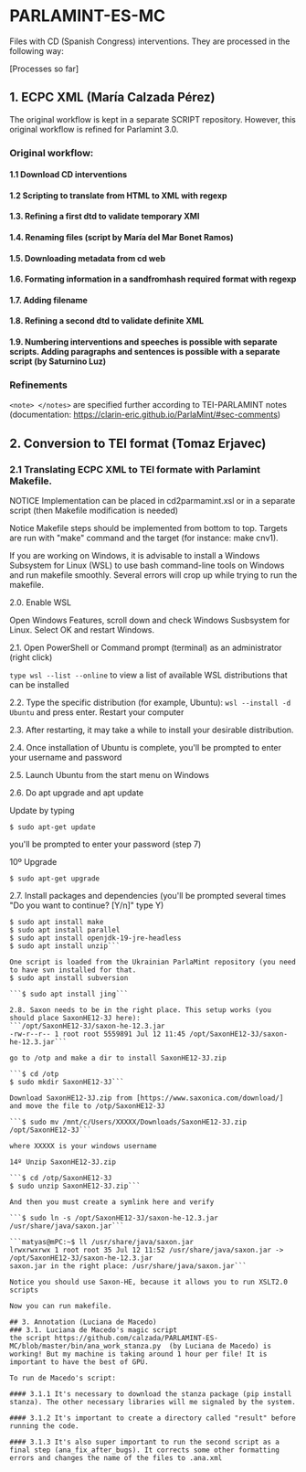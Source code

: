 # PARLAMINT-ES-MC

Files with CD (Spanish Congress) interventions. They are processed in the following way:

[Processes so far]

## 1. ECPC XML (María Calzada Pérez)
The original workflow is kept in a separate SCRIPT repository. However, this original workflow is refined for Parlamint 3.0. 

### Original workflow:
#### 1.1 Download CD interventions
#### 1.2 Scripting to translate from HTML to XML with regexp
#### 1.3. Refining a first dtd to validate temporary XMl
#### 1.4. Renaming files  (script by María del Mar Bonet Ramos)
#### 1.5. Downloading metadata from cd web
#### 1.6. Formating information in a sandfromhash required format with regexp
#### 1.7. Adding filename
#### 1.8. Refining a second dtd to validate definite XML
#### 1.9. Numbering interventions and speeches is possible with separate scripts. Adding paragraphs and sentences is possible with a separate script (by Saturnino Luz) 

### Refinements
```<note> </notes>``` are specified further according to TEI-PARLAMINT notes (documentation: https://clarin-eric.github.io/ParlaMint/#sec-comments)


## 2. Conversion to TEI format (Tomaz Erjavec)

### 2.1 Translating ECPC XML to TEI formate with Parlamint Makefile.

NOTICE Implementation can be placed in cd2parmamint.xsl or in a separate script (then Makefile modification is needed)

Notice Makefile steps should be implemented from bottom to top. Targets are run with "make" command and the target (for instance: make cnv1).

If you are working on Windows, it is advisable to install a Windows Subsystem for Linux (WSL) to use bash command-line tools on Windows and run makefile smoothly. Several errors will crop up while trying to run the makefile.

2.0. Enable WSL

Open Windows Features, scroll down and check Windows Susbsystem for Linux. Select OK and restart Windows.

2.1. Open PowerShell or Command prompt (terminal) as an administrator (right click)

```type wsl --list --online``` to view a list of available WSL distributions that can be installed

2.2. Type the specific distribution (for example, Ubuntu): ```wsl --install -d Ubuntu``` and press enter. Restart your computer

2.3. After restarting, it may take a while to install your desirable distribution.

2.4. Once installation of Ubuntu is complete, you'll be prompted to enter your username and password

2.5. Launch Ubuntu from the start menu on Windows

2.6. Do apt upgrade and apt update

Update by typing

```$ sudo apt-get update```

you'll be prompted to enter your password (step 7)

10º Upgrade

```$ sudo apt-get upgrade```

2.7. Install packages and dependencies (you'll be prompted several times "Do you want to continue? [Y/n]"
type Y)

```$ sudo apt install moreutils
$ sudo apt install make
$ sudo apt install parallel
$ sudo apt install openjdk-19-jre-headless
$ sudo apt install unzip```

One script is loaded from the Ukrainian ParlaMint repository (you need to have svn installed for that.
$ sudo apt install subversion

```$ sudo apt install jing```

2.8. Saxon needs to be in the right place. This setup works (you should place SaxonHE12-3J here):
```/opt/SaxonHE12-3J/saxon-he-12.3.jar
-rw-r--r-- 1 root root 5559891 Jul 12 11:45 /opt/SaxonHE12-3J/saxon-he-12.3.jar```

go to /otp and make a dir to install SaxonHE12-3J.zip

```$ cd /otp
$ sudo mkdir SaxonHE12-3J```

Download SaxonHE12-3J.zip from [https://www.saxonica.com/download/] and move the file to /otp/SaxonHE12-3J

```$ sudo mv /mnt/c/Users/XXXXX/Downloads/SaxonHE12-3J.zip /opt/SaxonHE12-3J```

where XXXXX is your windows username

14º Unzip SaxonHE12-3J.zip

```$ cd /otp/SaxonHE12-3J
$ sudo unzip SaxonHE12-3J.zip```

And then you must create a symlink here and verify

```$ sudo ln -s /opt/SaxonHE12-3J/saxon-he-12.3.jar /usr/share/java/saxon.jar```

```matyas@mPC:~$ ll /usr/share/java/saxon.jar
lrwxrwxrwx 1 root root 35 Jul 12 11:52 /usr/share/java/saxon.jar -> /opt/SaxonHE12-3J/saxon-he-12.3.jar
saxon.jar in the right place: /usr/share/java/saxon.jar```

Notice you should use Saxon-HE, because it allows you to run XSLT2.0 scripts

Now you can run makefile.

## 3. Annotation (Luciana de Macedo)
### 3.1. Luciana de Macedo's magic script
the script https://github.com/calzada/PARLAMINT-ES-MC/blob/master/bin/ana_work_stanza.py  (by Luciana de Macedo) is working! But my machine is taking around 1 hour per file! It is important to have the best of GPU.

To run de Macedo's script: 

#### 3.1.1 It's necessary to download the stanza package (pip install stanza). The other necessary libraries will me signaled by the system.

#### 3.1.2 It's important to create a directory called "result" before running the code.

#### 3.1.3 It's also super important to run the second script as a final step (ana_fix_after_bugs). It corrects some other formatting errors and changes the name of the files to .ana.xml

